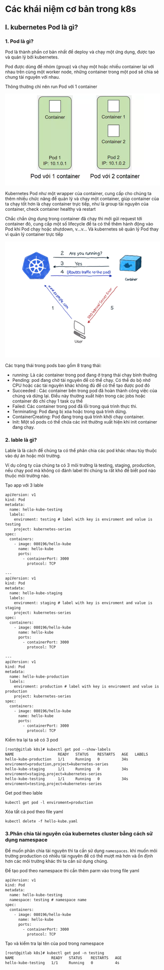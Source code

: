 # Các khái niệm cơ bản trong k8s

## I. kubernetes Pod là gì?

### 1. Pod là gì?
Pod là thành phần cơ bản nhất để deploy và chạy một ứng dụng, được tạo và quản lý bởi kubernetes. 

Pod được dùng để nhóm (group) và chạy một hoặc nhiều container lại với nhau trên cùng một worker node, những container trong một pod sẽ chia sẻ chung tài nguyên với nhau. 

Thông thường chỉ nên run Pod với 1 container

![Kuber pod](https://github.com/Duc-NA/BaseProject/blob/main/Document/Document_Images/K8S/k8s_pod.png)

Kubernetes Pod như một wrapper của container, cung cấp cho chúng ta thêm nhiều chức năng để quản lý và chạy một container, giúp container của ta chạy tốt hơn là chạy container trực tiếp, như là group tài nguyên của container, check container healthy và restart 

Chắc chắn ứng dụng trong container đã chạy thì mới gửi request tới container đó, cung cấp một số lifecycle để ta có thể thêm hành động vào Pod khi Pod chạy hoặc shutdown, v...v... Và kubernetes sẽ quản lý Pod thay vì quản lý container trực tiếp

![user request flow](https://github.com/Duc-NA/BaseProject/blob/main/Document/Document_Images/K8S/flow_request.png)


Các trạng thái trong pods bao gồm 8 trạng thái: 
- running: Là các container trong pod đang ở trạng thái chạy bình thường
- Pending: pod đang chờ tài nguyên để có thể chạy. Có thể do bộ nhớ CPU hoặc các tài nguyên khác không đủ để có thể tạo được pod đó
- Succeeded : Các container bên trong pod đã hoàn thành công việc của chúng và dừng lại. Điều này thường xuất hiện trong các jobs hoặc container đó chỉ chạy 1 task cụ thể
- Failed: Các container trong pod đã lỗi trong quá trình thực thi.
- Terminating: Pod đang bị xóa hoặc trong quá trình dừng.
- ContainerCreating: Pod đang trong quá trình khởi chạy container.
- Init: Một số pods có thể chứa các init thường xuất hiện khi init container đang chạy.

### 2. lable là gì?
Lable là là cách để chúng ta có thể phân chia các pod khác nhau tùy thuộc vào dự án hoặc môi trường. 

Ví dụ công ty của chúng ta có 3 môi trường là testing, staging, production, nếu chạy pod mà không có đánh label thì chúng ta rất khó để biết pod nào thuộc môi trường nào.

Tạo app với 3 lable
```
apiVersion: v1
kind: Pod
metadata:
  name: hello-kube-testing
  labels:
    enviroment: testing # label with key is enviroment and value is testing
    project: kubernetes-series
spec:
  containers:
    - image: 080196/hello-kube
      name: hello-kube
      ports:
        - containerPort: 3000
          protocol: TCP

---
apiVersion: v1
kind: Pod
metadata:
  name: hello-kube-staging
  labels:
    enviroment: staging # label with key is enviroment and value is staging
    project: kubernetes-series
spec:
  containers:
    - image: 080196/hello-kube
      name: hello-kube
      ports:
        - containerPort: 3000
          protocol: TCP

---
apiVersion: v1
kind: Pod
metadata:
  name: hello-kube-production
  labels:
    enviroment: production # label with key is enviroment and value is production
    project: kubernetes-series
spec:
  containers:
    - image: 080196/hello-kube
      name: hello-kube
      ports:
        - containerPort: 3000
          protocol: TCP
```

Kiểm tra lại ta sẽ có 3 pod
```
[root@gitlab k8s]# kubectl get pod --show-labels
NAME                    READY   STATUS    RESTARTS   AGE   LABELS
hello-kube-production   1/1     Running   0          34s   enviroment=production,project=kubernetes-series
hello-kube-staging      1/1     Running   0          34s   enviroment=staging,project=kubernetes-series
hello-kube-testing      1/1     Running   0          34s   enviroment=testing,project=kubernetes-series
```
Get pod theo lable
```
kubectl get pod -l enviroment=production
```
Xóa tất cả pod theo file yaml
```
kubectl delete -f hello-kube.yaml
```

### 3.Phân chia tài nguyên của kubernetes cluster bằng cách sử dụng namespace
Để muốn phân chia tài nguyên thì ta cần sử dụng `namespaces`. khi muốn môi trường production có nhiều tài nguyên để có thể mượt mà hơn và ổn định hơn các môi trường khác thì ta cần sử dụng chúng.

Để tạo pod theo namespace thì cần thêm parm vào trong file yaml 
```
apiVersion: v1
kind: Pod
metadata:
  name: hello-kube-testing
  namespace: testing # namespace name
spec:
  containers:
    - image: 080196/hello-kube
      name: hello-kube
      ports:
        - containerPort: 3000
          protocol: TCP
```
Tạo và kiểm tra lại tên của pod trong namespace
```
[root@gitlab k8s]# kubectl get pod -n testing
NAME                 READY   STATUS    RESTARTS   AGE
hello-kube-testing   1/1     Running   0          4s
```
